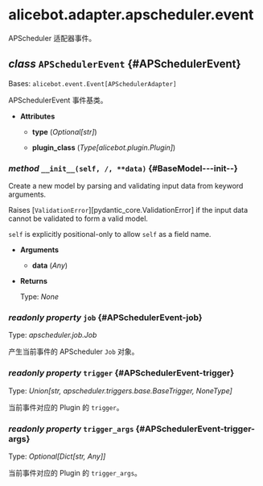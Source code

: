 # alicebot.adapter.apscheduler.event

APScheduler 适配器事件。

## _class_ `APSchedulerEvent` {#APSchedulerEvent}

Bases: `alicebot.event.Event[APSchedulerAdapter]`

APSchedulerEvent 事件基类。

- **Attributes**

  - **type** (_Optional\[str\]_)

  - **plugin\_class** (_Type\[alicebot.plugin.Plugin\]_)

### _method_ `__init__(self, /, **data)` {#BaseModel---init--}

Create a new model by parsing and validating input data from keyword arguments.

Raises [`ValidationError`][pydantic_core.ValidationError] if the input data cannot be
validated to form a valid model.

`self` is explicitly positional-only to allow `self` as a field name.

- **Arguments**

  - **data** (_Any_)

- **Returns**

  Type: _None_

### _readonly property_ `job` {#APSchedulerEvent-job}

Type: _apscheduler.job.Job_

产生当前事件的 APScheduler `Job` 对象。

### _readonly property_ `trigger` {#APSchedulerEvent-trigger}

Type: _Union\[str, apscheduler.triggers.base.BaseTrigger, NoneType\]_

当前事件对应的 Plugin 的 `trigger`。

### _readonly property_ `trigger_args` {#APSchedulerEvent-trigger-args}

Type: _Optional\[Dict\[str, Any\]\]_

当前事件对应的 Plugin 的 `trigger_args`。
